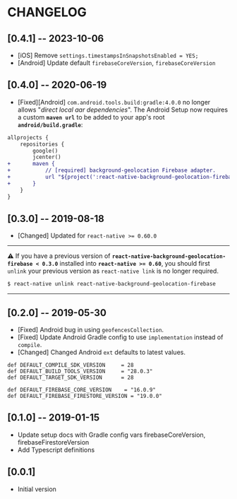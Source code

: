# CHANGELOG

## [0.4.1] -- 2023-10-06
* [iOS] Remove `settings.timestampsInSnapshotsEnabled = YES;`
* [Android] Update default `firebaseCoreVersion`, `firebaseCoreVersion`

## [0.4.0] -- 2020-06-19
* [Fixed][Android] `com.android.tools.build:gradle:4.0.0` no longer allows "*direct local aar dependencies*".  The Android Setup now requires a custom __`maven url`__ to be added to your app's root __`android/build.gradle`__:

```diff
allprojects {
    repositories {
        google()
        jcenter()
+       maven {
+           // [required] background-geolocation Firebase adapter.
+           url "${project(':react-native-background-geolocation-firebase').projectDir}/libs"
+       }
    }
}
```

## [0.3.0] -- 2019-08-18
- [Changed] Updated for `react-native >= 0.60.0`

-------------------------------------------------------------

:warning: If you have a previous version of **`react-native-background-geolocation-firebase < 0.3.0`** installed into **`react-native >= 0.60`**, you should first `unlink` your previous version as `react-native link` is no longer required.

```bash
$ react-native unlink react-native-background-geolocation-firebase
```

-------------------------------------------------------------

## [0.2.0] -- 2019-05-30
- [Fixed] Android bug in using `geofencesCollection`.
- [Fixed] Update Android Gradle config to use `implementation` instead of `compile`.
- [Changed] Changed Android `ext` defaults to latest values.
```
def DEFAULT_COMPILE_SDK_VERSION     = 28
def DEFAULT_BUILD_TOOLS_VERSION     = "28.0.3"
def DEFAULT_TARGET_SDK_VERSION      = 28

def DEFAULT_FIREBASE_CORE_VERSION    = "16.0.9"
def DEFAULT_FIREBASE_FIRESTORE_VERSION = "19.0.0"
```

## [0.1.0] -- 2019-01-15
- Update setup docs with Gradle config vars firebaseCoreVersion, firebaseFirestoreVersion
- Add Typescript definitions

## [0.0.1]
- Initial version


